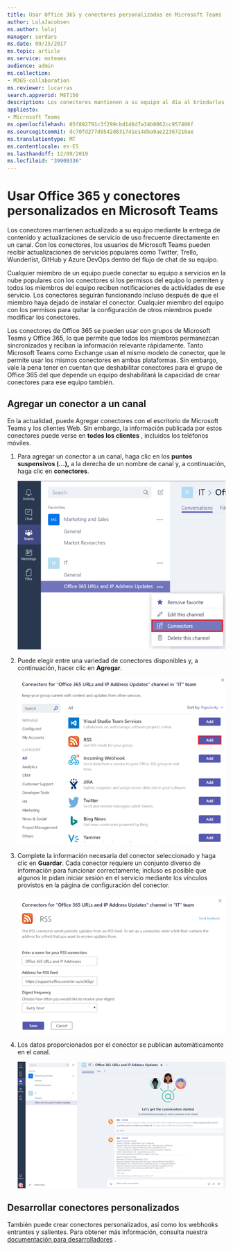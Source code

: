 ```yaml
---
title: Usar Office 365 y conectores personalizados en Microsoft Teams
author: LolaJacobsen
ms.author: lolaj
manager: serdars
ms.date: 09/25/2017
ms.topic: article
ms.service: msteams
audience: admin
ms.collection:
- M365-collaboration
ms.reviewer: lucarras
search.appverid: MET150
description: Los conectores mantienen a su equipo al día al brindarles, directamente en un canal, contenido y actualizaciones de servicios que se utilizan con frecuencia.
appliesto:
- Microsoft Teams
ms.openlocfilehash: 05f892791c3f299cbd146d7a34b0062cc957486f
ms.sourcegitcommit: dc70fd277d9542d831741e14dba9ae22367210ae
ms.translationtype: MT
ms.contentlocale: es-ES
ms.lasthandoff: 12/09/2019
ms.locfileid: "39909336"
---
```

<a name="use-office-365-and-custom-connectors-in-microsoft-teams"></a>Usar Office 365 y conectores personalizados en Microsoft Teams
=======================================================

Los conectores mantienen actualizado a su equipo mediante la entrega de contenido y actualizaciones de servicio de uso frecuente directamente en un canal. Con los conectores, los usuarios de Microsoft Teams pueden recibir actualizaciones de servicios populares como Twitter, Trello, Wunderlist, GitHub y Azure DevOps dentro del flujo de chat de su equipo.

Cualquier miembro de un equipo puede conectar su equipo a servicios en la nube populares con los conectores si los permisos del equipo lo permiten y todos los miembros del equipo reciben notificaciones de actividades de ese servicio. Los conectores seguirán funcionando incluso después de que el miembro haya dejado de instalar el conector. Cualquier miembro del equipo con los permisos para quitar la configuración de otros miembros puede modificar los conectores.

Los conectores de Office 365 se pueden usar con grupos de Microsoft Teams y Office 365, lo que permite que todos los miembros permanezcan sincronizados y reciban la información relevante rápidamente. Tanto Microsoft Teams como Exchange usan el mismo modelo de conector, que le permite usar los mismos conectores en ambas plataformas. Sin embargo, vale la pena tener en cuentan que deshabilitar conectores para el grupo de Office 365 del que depende un equipo deshabilitará la capacidad de crear conectores para ese equipo también.

<a name="add-a-connector-to-a-channel"></a>Agregar un conector a un canal
----------------------------

En la actualidad, puede Agregar conectores con el escritorio de Microsoft Teams y los clientes Web. Sin embargo, la información publicada por estos conectores puede verse en **todos los clientes** , incluidos los teléfonos móviles.

1. Para agregar un conector a un canal, haga clic en los **puntos suspensivos (...),** a la derecha de un nombre de canal y, a continuación, haga clic en **conectores**.

    ![Captura de pantalla de la interfaz de equipos con la opción conectores seleccionada.](media/Use_Office_365_and_custom_connectors_in_Microsoft_Teams_image1.png)

2. Puede elegir entre una variedad de conectores disponibles y, a continuación, hacer clic en **Agregar**.

    ![Captura de pantalla del cuadro de diálogo conectores que muestra los conectores disponibles.](media/Use_Office_365_and_custom_connectors_in_Microsoft_Teams_image2.png)

3. Complete la información necesaria del conector seleccionado y haga clic en **Guardar**. Cada conector requiere un conjunto diverso de información para funcionar correctamente; incluso es posible que algunos le pidan iniciar sesión en el servicio mediante los vínculos provistos en la página de configuración del conector.

    ![Captura de pantalla de la página de configuración para el conector de RSS.](media/Use_Office_365_and_custom_connectors_in_Microsoft_Teams_image3.png)

4. Los datos proporcionados por el conector se publican automáticamente en el canal.

    ![Captura de pantalla de la interfaz de Teams donde se ve una conversación en un canal.](media/Use_Office_365_and_custom_connectors_in_Microsoft_Teams_image4.png)

<a name="develop-custom-connectors"></a>Desarrollar conectores personalizados
----------------------------

También puede crear conectores personalizados, así como los webhooks entrantes y salientes. Para obtener más información, consulta nuestra [documentación para desarrolladores](/microsoftteams/platform/webhooks-and-connectors/what-are-webhooks-and-connectors) .
